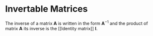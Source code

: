 # Invertable Matrices

The inverse of a matrix **A** is written in the form **A**$^{-1}$ and the product of matrix **A** its inverse is the [[Identity matrix]] **I**.







